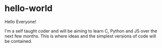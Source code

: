 # hello-world

Hello Everyone!

I'm a self taught coder and will be aiming to learn C, Python and JS over the next few months. This is where ideas and the simplest versions of code will be contained.
